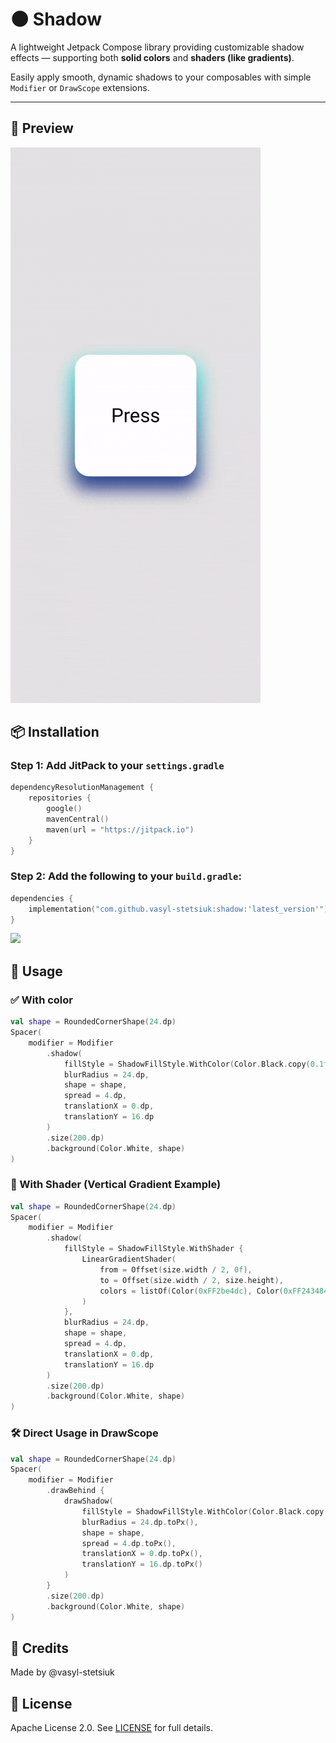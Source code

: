 # 🌑 Shadow

A lightweight Jetpack Compose library providing customizable shadow effects — supporting both **solid colors** and **shaders (like gradients)**.

Easily apply smooth, dynamic shadows to your composables with simple `Modifier` or `DrawScope` extensions.

---

## 👀 Preview
![Shadow Preview](media/preview.gif)

## 📦 Installation

### Step 1: Add JitPack to your `settings.gradle`

```kotlin
dependencyResolutionManagement {
    repositories {
        google()
        mavenCentral()
        maven(url = "https://jitpack.io")
    }
}
```

### Step 2: Add the following to your `build.gradle`:

```kotlin
dependencies {
    implementation("com.github.vasyl-stetsiuk:shadow:'latest_version'")
}
```
[![](https://jitpack.io/v/vasyl-stetsiuk/shadow.svg)](https://jitpack.io/#vasyl-stetsiuk/shadow)

## 🚀 Usage

### ✅ With color

```kotlin
val shape = RoundedCornerShape(24.dp)
Spacer(
    modifier = Modifier
        .shadow(
            fillStyle = ShadowFillStyle.WithColor(Color.Black.copy(0.1f)),
            blurRadius = 24.dp,
            shape = shape,
            spread = 4.dp,
            translationX = 0.dp,
            translationY = 16.dp
        )
        .size(200.dp)
        .background(Color.White, shape)
)
```

### 🌈 With Shader (Vertical Gradient Example)

```kotlin
val shape = RoundedCornerShape(24.dp)
Spacer(
    modifier = Modifier
        .shadow(
            fillStyle = ShadowFillStyle.WithShader {
                LinearGradientShader(
                    from = Offset(size.width / 2, 0f),
                    to = Offset(size.width / 2, size.height),
                    colors = listOf(Color(0xFF2be4dc), Color(0xFF243484)),
                )
            },
            blurRadius = 24.dp,
            shape = shape,
            spread = 4.dp,
            translationX = 0.dp,
            translationY = 16.dp
        )
        .size(200.dp)
        .background(Color.White, shape)
)
```

### 🛠️ Direct Usage in DrawScope

```kotlin
val shape = RoundedCornerShape(24.dp)
Spacer(
    modifier = Modifier
        .drawBehind { 
            drawShadow(
                fillStyle = ShadowFillStyle.WithColor(Color.Black.copy(0.1f)),
                blurRadius = 24.dp.toPx(),
                shape = shape,
                spread = 4.dp.toPx(),
                translationX = 0.dp.toPx(),
                translationY = 16.dp.toPx()
            )
        }
        .size(200.dp)
        .background(Color.White, shape)
)
  ```      

## 🙌 Credits

Made by @vasyl-stetsiuk


## 📃 License

Apache License 2.0. See [LICENSE](LICENSE) for full details.
